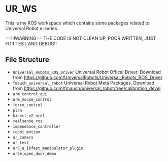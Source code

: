 # UR_WS

This is my ROS workspace which contains some packages related to Universal Robot e-series.

==!!!WARNING== THE CODE IS NOT CLEAN UP, POOR WRITTEN, JUST FOR TEST AND DEBUG!!



## File Structure

- `Universal_Robots_ROS_Driver` Universal Robot Offical Driver. Download from https://github.com/UniversalRobots/Universal_Robots_ROS_Driver
- `fmauch_universal_robot` Universal Robot Meta Packages. Download from https://github.com/fmauch/universal_robot/tree/calibration_devel
- `arm_control_gui`
- `arm_mouse_control`
- `force_control`
- `plan`
- `kinect_v2_urdf`
- `realsense_ros`
- `impendance_controller`
- `robot_motion`
- `ur_camera`
- `ur_test`
- `ur5_e_ikfast_manipulator_plugin`
- `ur5e_open_door_demo`

